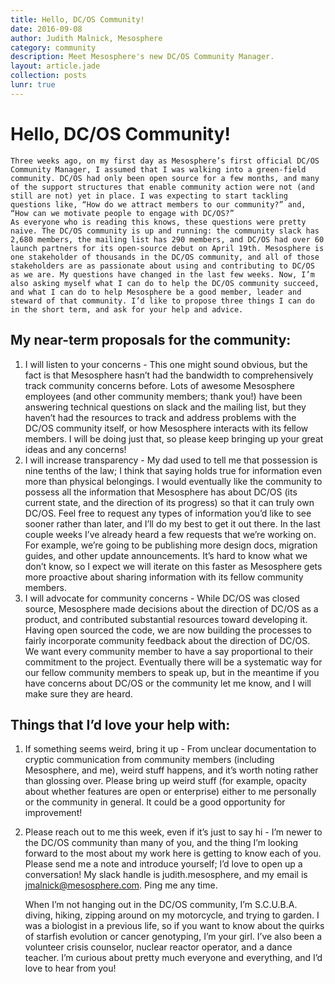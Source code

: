 ```yaml
---
title: Hello, DC/OS Community!
date: 2016-09-08
author: Judith Malnick, Mesosphere
category: community
description: Meet Mesosphere's new DC/OS Community Manager.
layout: article.jade
collection: posts
lunr: true
---
```

# Hello, DC/OS Community!

	Three weeks ago, on my first day as Mesosphere’s first official DC/OS Community Manager, I assumed that I was walking into a green-field community. DC/OS had only been open source for a few months, and many of the support structures that enable community action were not (and still are not) yet in place. I was expecting to start tackling questions like, “How do we attract members to our community?” and, “How can we motivate people to engage with DC/OS?”
	As everyone who is reading this knows, these questions were pretty naive. The DC/OS community is up and running: the community slack has 2,680 members, the mailing list has 290 members, and DC/OS had over 60 launch partners for its open-source debut on April 19th. Mesosphere is one stakeholder of thousands in the DC/OS community, and all of those stakeholders are as passionate about using and contributing to DC/OS as we are. My questions have changed in the last few weeks. Now, I’m also asking myself what I can do to help the DC/OS community succeed, and what I can do to help Mesosphere be a good member, leader and steward of that community. I’d like to propose three things I can do in the short term, and ask for your help and advice.

## My near-term proposals for the community:
1. I will listen to your concerns - This one might sound obvious, but the fact is that Mesosphere hasn’t had the bandwidth to comprehensively track community concerns before. Lots of awesome Mesosphere employees (and other community members; thank you!) have been answering technical questions on slack and the mailing list, but they haven’t had the resources to track and address problems with the DC/OS community itself, or how Mesosphere interacts with its fellow members. I will be doing just that, so please keep bringing up your great ideas and any concerns!
2. I will increase transparency - My dad used to tell me that possession is nine tenths of the law; I think that saying holds true for information even more than physical belongings. I would eventually like the community to possess all the information that Mesosphere has about DC/OS (its current state, and the direction of its progress) so that it can truly own DC/OS. Feel free to request any types of information you’d like to see sooner rather than later, and I’ll do my best to get it out there. In the last couple weeks I’ve already heard a few requests that we’re working on. For example, we’re going to be publishing more design docs, migration guides, and other update announcements. It’s hard to know what we don’t know, so I expect we will iterate on this faster as Mesosphere gets more proactive about sharing information with its fellow community members.
3. I will advocate for community concerns - While DC/OS was closed source, Mesosphere made decisions about the direction of DC/OS as a product, and contributed substantial resources toward developing it. Having open sourced the code, we are now building the processes to fairly incorporate community feedback about the direction of DC/OS. We want every community member to have a say proportional to their commitment to the project. Eventually there will be a systematic way for our fellow community members to speak up, but in the meantime if you have concerns about DC/OS or the community let me know, and I will make sure they are heard.

## Things that I’d love your help with:
1. If something seems weird, bring it up - From unclear documentation to cryptic communication from community members (including Mesosphere, and me), weird stuff happens, and it’s worth noting rather than glossing over. Please bring up weird stuff (for example, opacity about whether features are open or enterprise) either to me personally or the community in general. It could be a good opportunity for improvement!
2. Please reach out to me this week, even if it’s just to say hi - I’m newer to the DC/OS community than many of you, and the thing I’m looking forward to the most about my work here is getting to know each of you. Please send me a note and introduce yourself; I’d love to open up a conversation! My slack handle is judith.mesosphere, and my email is jmalnick@mesosphere.com. Ping me any time.

	When I’m not hanging out in the DC/OS community, I’m S.C.U.B.A. diving, hiking, zipping around on my motorcycle, and trying to garden. I was a biologist in a previous life, so if you want to know about the quirks of starfish evolution or cancer genotyping, I’m your girl. I’ve also been a volunteer crisis counselor, nuclear reactor operator, and a dance teacher. I’m curious about pretty much everyone and everything, and I’d love to hear from you!
